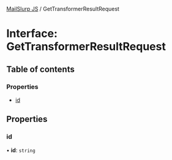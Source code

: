 [MailSlurp JS](../README.md) / GetTransformerResultRequest

# Interface: GetTransformerResultRequest

## Table of contents

### Properties

- [id](GetTransformerResultRequest.md#id)

## Properties

### id

• **id**: `string`
